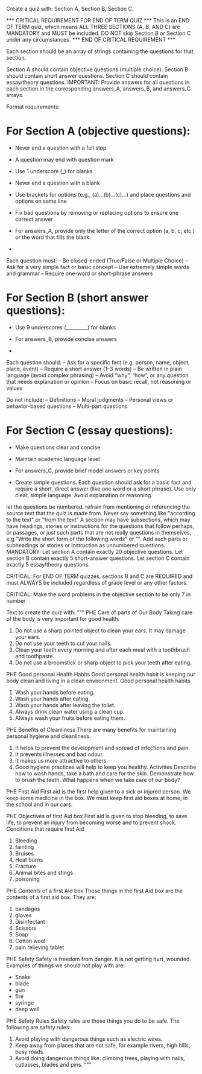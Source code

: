 

Create a quiz with:
Section A, Section B, Section C.


*** CRITICAL REQUIREMENT FOR END OF TERM QUIZ ***
This is an END OF TERM quiz, which means ALL THREE SECTIONS (A, B, AND C) are MANDATORY and MUST be included.
DO NOT skip Section B or Section C under any circumstances.
*** END OF CRITICAL REQUIREMENT ***


Each section should be an array of strings containing the questions for that section.

Section A should contain objective questions (multiple choice).
Section B should contain short answer questions.
Section C should contain essay/theory questions.
IMPORTANT: Provide answers for all questions in each section in the corresponding answers_A, answers_B, and answers_C arrays.

Format requirements:

# For Section A (objective questions):
- Never end a question with a full stop
- A question may end with question mark
- Use 1 underscore (_) for blanks
- Never end a question with a blank
- Use brackets for options (e.g., (a)...(b)...(c)...) and place questions and options on same line
- Fix bad questions by removing or replacing options to ensure one correct answer
- For answers_A, provide only the letter of the correct option (a, b, c, etc.) or the word that fills the blank

- 
Each question must:
– Be closed-ended (True/False or Multiple Choice)
– Ask for a very simple fact or basic concept
– Use extremely simple words and grammar
– Require one-word or short-phrase answers



# For Section B (short answer questions):
- Use 9 underscores (_________) for blanks
- For answers_B, provide concise answers

- 
Each question should:
– Ask for a specific fact (e.g. person, name, object, place, event)
– Require a short answer (1–3 words)
– Be written in plain language (avoid complex phrasing)
– Avoid “why”, “how”, or any question that needs explanation or opinion
– Focus on basic recall, not reasoning or values

Do not include:
– Definitions
– Moral judgments
– Personal views or behavior-based questions
– Multi-part questions




# For Section C (essay questions):
- Make questions clear and concise
- Maintain academic language level
- For answers_C, provide brief model answers or key points

- Create simple questions. Each question should ask for a basic fact and require a short, direct answer (like one word or a short phrase). Use only clear, simple language. Avoid explanation or reasoning.




let the questions be numbered.
refrain from mentioning or referencing the source text that the quiz is made from. Never say something like "according to the text" or "from the text"
A section may have subsections, which may have headings, stories or instructions for the questions that follow perhaps, or passages, or just such parts that are not really questions in themselves, e.g "Write the short form of the following words" or "<a story required for the questions in this section to be answered>". Add such parts or subheadings or stories or instruction as unnumbered questions.
MANDATORY: Let section A contain exactly 20 objective questions. Let section B contain exactly 5 short-answer questions. Let section C contain exactly 5 essay/theory questions.

CRITICAL: For END OF TERM quizzes, sections B and C are REQUIRED and must ALWAYS be included regardless of grade level or any other factors.

CRITICAL: Make the word problems in the objective section to be only 7 in number

Text to create the quiz with:
  """
  PHE
Care of parts of Our Body
Taking care of the body is very important for good health.
1. Do not use a sharp pointed object to clean your ears. It may damage your ears.
2. Do not use your teeth to cut your nails.
3. Clean your teeth every morning and after each meal with a toothbrush and toothpaste.
4. Do not use a broomstick or sharp object to pick your teeth after eating.

PHE
Good personal Health Habits
Good personal health habit is keeping our body clean and living in a clean environment.
Good personal health habits
1. Wash your hands before eating.
2. Wash your hands after eating.
3. Wash your hands after leaving the toilet.
4. Always drink clean water using a clean cup.
5. Always wash your fruits before eating them.

PHE
Benefits of Cleanliness
There are many benefits for maintaining personal hygiene and cleanliness.
1. It helps to prevent the development and spread of infections and pain.
2. It prevents illnesses and bad odour.
3. It makes us more attractive to others.
4. Good hygiene practices will help to keep you healthy.
Activities
Describe how to wash hands, take a bath and care for the skin.
Demonstrate how to brush the teeth.
What happens when we take care of our body?

PHE
First Aid
First aid is the first help given to a sick or injured person.
We keep some medicine in the box. We must keep first aid boxes at home, in the school and in our cars.

PHE
Objectives of first Aid box
First aid is given to stop bleeding, to save life, to prevent an injury from becoming worse and to prevent shock.
Conditions that require first Aid
1. Bleeding
2. fainting
3. Bruises
4. Heat burns
5. Fracture
6. Animal bites and stings
7. poisoning

PHE
Contents of a first Aid box
Those things in the first Aid box are the contents of a first aid box. They are:
1. bandages
2. gloves
3. Disinfectant
4. Scissors
5. Soap
6. Cotton wool
7. pain relieving tablet

PHE
Safety
Safety is freedom from danger. It is not getting hurt, wounded.
Examples of things we should not play with are:
- Snake
- blade
- gun
- fire
- syringe
- deep well

PHE
Safety Rules
Safety rules are those things you do to be safe. The following are safety rules:
1. Avoid playing with dangerous things such as electric wires.
2. Keep away from places that are not safe, for example rivers, high hills, busy roads.
3. Avoid doing dangerous things like: climbing trees, playing with nails, cutlasses, blades and pins.
 """
